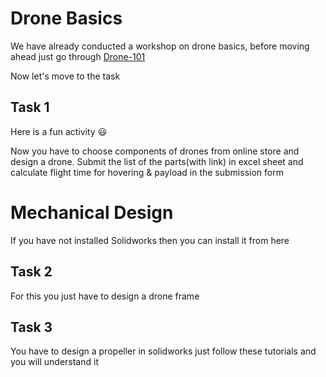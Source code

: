 # Drone Basics 
We have already conducted a workshop on drone basics, before moving ahead just go through [Drone-101](https://github.com/Bhaveshmeghwal21/Drone-101/tree/main)

Now let's move to the task 
## Task 1
Here is a fun activity 😃

Now you have to choose components of drones from online store and design a drone. Submit the list of the parts(with link) in excel sheet and calculate flight time for hovering & payload in the submission form

# Mechanical Design
If you have not installed Solidworks then you can install it from here

## Task 2 
For this you just have to design a drone frame 

## Task 3 
You have to design a propeller in solidworks just follow these tutorials and you will understand it 
